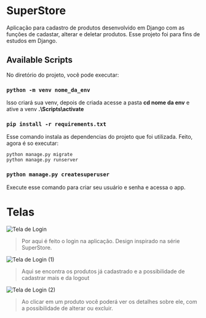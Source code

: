# SuperStore
Aplicação para cadastro de produtos desenvolvido em Django com as funções de cadastar, alterar e deletar produtos. 
Esse projeto foi para fins de estudos em Django.

## Available Scripts

No diretório do projeto, você pode executar:

### `python -m venv nome_da_env`

Isso criará sua venv, depois de criada acesse a pasta **cd nome da env**
e ative a venv **.\Scripts\activate**

### `pip install -r requirements.txt`

Esse comando instala as dependencias do projeto que foi utilizada. Feito, agora é so executar:
```
python manage.py migrate 
python manage.py runserver
```

### `python manage.py createsuperuser`

Execute esse comando para criar seu usuário e senha e acessa o app.

# Telas 

![Tela de Login](https://user-images.githubusercontent.com/32379195/87054180-33d6ca80-c1d9-11ea-9b9a-7c8ba1098ea1.png)

> Por aqui é feito o login na aplicação. Design inspirado na série SuperStore.

![Tela de Login (1)](https://user-images.githubusercontent.com/32379195/87056348-dee88380-c1db-11ea-9ee1-841a6687c82a.png)

> Aqui se encontra os produtos já cadastrado e a possibilidade de cadastrar mais e da logout

![Tela de Login (2)](https://user-images.githubusercontent.com/32379195/87059522-c712fe80-c1df-11ea-98f1-92e5d2be2545.png)

> Ao clicar em um produto você poderá ver os detalhes sobre ele, com a possibilidade de alterar ou excluir.
















 
